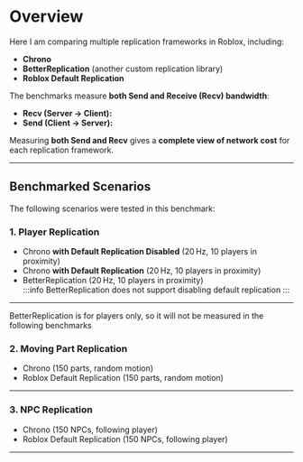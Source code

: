 # Overview

Here I am comparing multiple replication frameworks in Roblox, including:

- **Chrono**
- **BetterReplication** (another custom replication library)
- **Roblox Default Replication**

The benchmarks measure **both Send and Receive (Recv) bandwidth**:

- **Recv (Server → Client):**  
- **Send (Client → Server):**  

Measuring **both Send and Recv** gives a **complete view of network cost** for each replication framework.

---

## Benchmarked Scenarios

The following scenarios were tested in this benchmark:

### 1. **Player Replication**
- Chrono **with Default Replication Disabled** (20 Hz, 10 players in proximity)  
- Chrono **with Default Replication** (20 Hz, 10 players in proximity)  
- BetterReplication (20 Hz, 10 players in proximity)  
:::info
BetterReplication does not support disabling default replication
:::

---
BetterReplication is for players only, so it will not be measured in the following benchmarks

### 2. **Moving Part Replication**
- Chrono (150 parts, random motion)  
- Roblox Default Replication (150 parts, random motion)  

---

### 3. **NPC Replication**
- Chrono (150 NPCs, following player)  
- Roblox Default Replication (150 NPCs, following player)  
---
